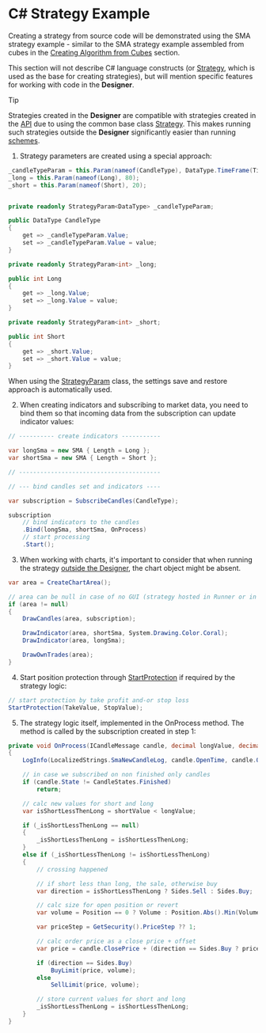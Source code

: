 # C# Strategy Example

Creating a strategy from source code will be demonstrated using the SMA strategy example - similar to the SMA strategy example assembled from cubes in the [Creating Algorithm from Cubes](../../using_visual_designer/first_strategy.md) section.

This section will not describe C# language constructs (or [Strategy](../../../../api/strategies.md), which is used as the base for creating strategies), but will mention specific features for working with code in the **Designer**.

> [!TIP]
> Strategies created in the **Designer** are compatible with strategies created in the [API](../../../../api.md) due to using the common base class [Strategy](../../../../api/strategies.md). This makes running such strategies outside the **Designer** significantly easier than running [schemes](../../../live_execution/running_strategies_outside_of_designer.md).

1. Strategy parameters are created using a special approach:

```cs
_candleTypeParam = this.Param(nameof(CandleType), DataType.TimeFrame(TimeSpan.FromMinutes(1)));
_long = this.Param(nameof(Long), 80);
_short = this.Param(nameof(Short), 20);


private readonly StrategyParam<DataType> _candleTypeParam;

public DataType CandleType
{
	get => _candleTypeParam.Value;
	set => _candleTypeParam.Value = value;
}

private readonly StrategyParam<int> _long;

public int Long
{
	get => _long.Value;
	set => _long.Value = value;
}

private readonly StrategyParam<int> _short;

public int Short
{
	get => _short.Value;
	set => _short.Value = value;
}
```

When using the [StrategyParam](xref:StockSharp.Algo.Strategies.StrategyParam`1) class, the settings save and restore approach is automatically used.

2. When creating indicators and subscribing to market data, you need to bind them so that incoming data from the subscription can update indicator values:

```cs
// ---------- create indicators -----------

var longSma = new SMA { Length = Long };
var shortSma = new SMA { Length = Short };

// ----------------------------------------

// --- bind candles set and indicators ----

var subscription = SubscribeCandles(CandleType);

subscription
    // bind indicators to the candles
    .Bind(longSma, shortSma, OnProcess)
    // start processing
    .Start();
```

3. When working with charts, it's important to consider that when running the strategy [outside the Designer](../../../live_execution/running_strategies_outside_of_designer.md), the chart object might be absent.

```cs
var area = CreateChartArea();

// area can be null in case of no GUI (strategy hosted in Runner or in own console app)
if (area != null)
{
    DrawCandles(area, subscription);

    DrawIndicator(area, shortSma, System.Drawing.Color.Coral);
    DrawIndicator(area, longSma);

    DrawOwnTrades(area);
}
```

4. Start position protection through [StartProtection](xref:StockSharp.Algo.Strategies.Strategy.StartProtection(StockSharp.Messages.Unit,StockSharp.Messages.Unit,System.Boolean,System.Nullable{System.TimeSpan},System.Nullable{System.TimeSpan},System.Boolean)) if required by the strategy logic:

```cs
// start protection by take profit and-or stop loss
StartProtection(TakeValue, StopValue);
```

5. The strategy logic itself, implemented in the OnProcess method. The method is called by the subscription created in step 1:

```cs
private void OnProcess(ICandleMessage candle, decimal longValue, decimal shortValue)
{
    LogInfo(LocalizedStrings.SmaNewCandleLog, candle.OpenTime, candle.OpenPrice, candle.HighPrice, candle.LowPrice, candle.ClosePrice, candle.TotalVolume, candle.SecurityId);

    // in case we subscribed on non finished only candles
    if (candle.State != CandleStates.Finished)
        return;

    // calc new values for short and long
    var isShortLessThenLong = shortValue < longValue;

    if (_isShortLessThenLong == null)
    {
        _isShortLessThenLong = isShortLessThenLong;
    }
    else if (_isShortLessThenLong != isShortLessThenLong)
    {
        // crossing happened

        // if short less than long, the sale, otherwise buy
        var direction = isShortLessThenLong ? Sides.Sell : Sides.Buy;

        // calc size for open position or revert
        var volume = Position == 0 ? Volume : Position.Abs().Min(Volume) * 2;

        var priceStep = GetSecurity().PriceStep ?? 1;

        // calc order price as a close price + offset
        var price = candle.ClosePrice + (direction == Sides.Buy ? priceStep : -priceStep);

        if (direction == Sides.Buy)
            BuyLimit(price, volume);
        else
            SellLimit(price, volume);

        // store current values for short and long
        _isShortLessThenLong = isShortLessThenLong;
    }
}
```